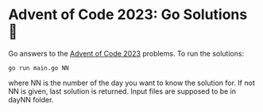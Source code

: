 # Advent of Code 2023: Go Solutions :santa:

Go answers to the [Advent of Code 2023](https://adventofcode.com/) problems. To run the solutions:
    
    go run main.go NN

where NN is the number of the day you want to know the solution for. If not NN is given, last solution is returned. Input files are supposed to be in dayNN folder.